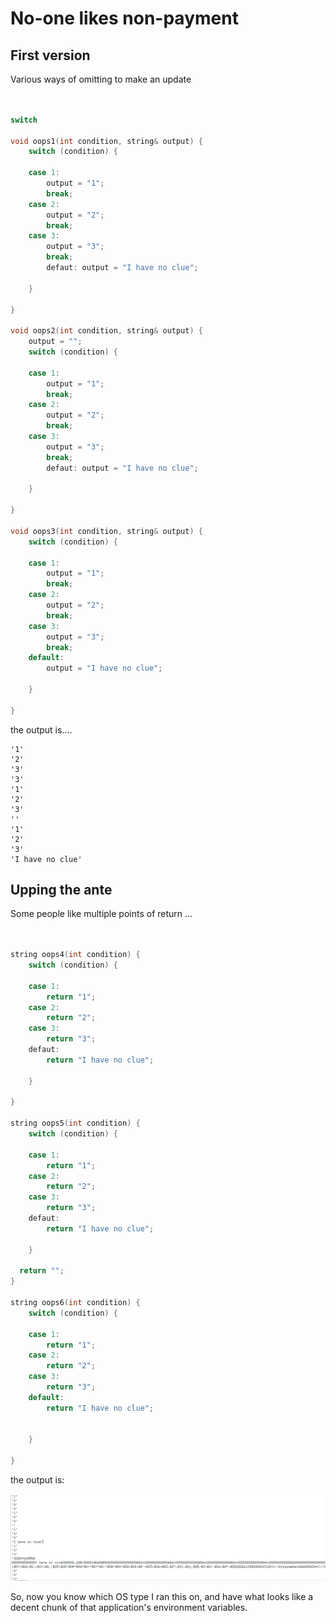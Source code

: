 No-one likes non-payment
=====




First version
----

Various ways of omitting to make an update


```C


switch

void oops1(int condition, string& output) {
	switch (condition) {

	case 1:
		output = "1";
		break;
	case 2:
		output = "2";
		break;
	case 3:
		output = "3";
		break;
		defaut: output = "I have no clue";

	}

}

void oops2(int condition, string& output) {
	output = "";
	switch (condition) {

	case 1:
		output = "1";
		break;
	case 2:
		output = "2";
		break;
	case 3:
		output = "3";
		break;
		defaut: output = "I have no clue";

	}

}

void oops3(int condition, string& output) {
	switch (condition) {

	case 1:
		output = "1";
		break;
	case 2:
		output = "2";
		break;
	case 3:
		output = "3";
		break;
	default:
		output = "I have no clue";

	}

}


```


the output is....

    '1'
    '2'
    '3'
    '3'
    '1'
    '2'
    '3'
    ''
    '1'
    '2'
    '3'
    'I have no clue'



Upping the ante
---

Some people like multiple points of return ...

```C


string oops4(int condition) {
	switch (condition) {

	case 1:
		return "1";
	case 2:
		return "2";
	case 3:
		return "3";
	defaut:
		return "I have no clue";

	}

}

string oops5(int condition) {
	switch (condition) {

	case 1:
		return "1";
	case 2:
		return "2";
	case 3:
		return "3";
	defaut:
		return "I have no clue";

	}

  return "";
}

string oops6(int condition) {
	switch (condition) {

	case 1:
		return "1";
	case 2:
		return "2";
	case 3:
		return "3";
	default:
		return "I have no clue";


	}

}


```


the output is:

![Image](protip.png)

So, now you know which OS type I ran this on, and have what looks like a decent chunk of that application's environment variables.

